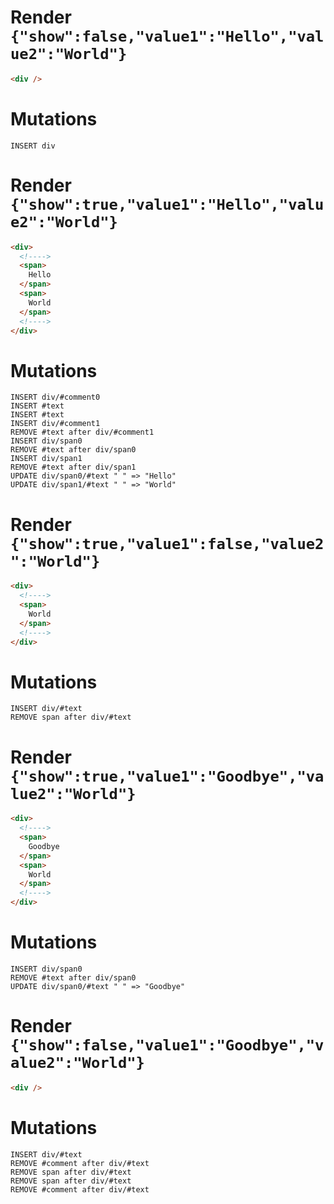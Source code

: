 # Render `{"show":false,"value1":"Hello","value2":"World"}`

```html
<div />
```

# Mutations
```
INSERT div
```

# Render `{"show":true,"value1":"Hello","value2":"World"}`

```html
<div>
  <!---->
  <span>
    Hello
  </span>
  <span>
    World
  </span>
  <!---->
</div>
```

# Mutations
```
INSERT div/#comment0
INSERT #text
INSERT #text
INSERT div/#comment1
REMOVE #text after div/#comment1
INSERT div/span0
REMOVE #text after div/span0
INSERT div/span1
REMOVE #text after div/span1
UPDATE div/span0/#text " " => "Hello"
UPDATE div/span1/#text " " => "World"
```

# Render `{"show":true,"value1":false,"value2":"World"}`

```html
<div>
  <!---->
  <span>
    World
  </span>
  <!---->
</div>
```

# Mutations
```
INSERT div/#text
REMOVE span after div/#text
```

# Render `{"show":true,"value1":"Goodbye","value2":"World"}`

```html
<div>
  <!---->
  <span>
    Goodbye
  </span>
  <span>
    World
  </span>
  <!---->
</div>
```

# Mutations
```
INSERT div/span0
REMOVE #text after div/span0
UPDATE div/span0/#text " " => "Goodbye"
```

# Render `{"show":false,"value1":"Goodbye","value2":"World"}`

```html
<div />
```

# Mutations
```
INSERT div/#text
REMOVE #comment after div/#text
REMOVE span after div/#text
REMOVE span after div/#text
REMOVE #comment after div/#text
```